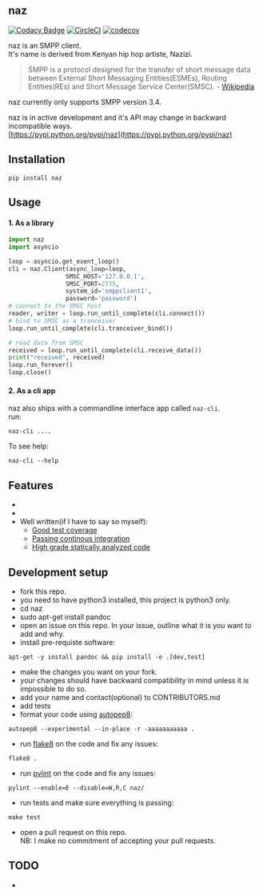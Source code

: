 ## naz          

[![Codacy Badge](https://api.codacy.com/project/badge/Grade/ccf655afb3974e9698025cbb65949aa2)](https://www.codacy.com/app/komuw/naz?utm_source=github.com&amp;utm_medium=referral&amp;utm_content=komuw/naz&amp;utm_campaign=Badge_Grade)
[![CircleCI](https://circleci.com/gh/komuw/naz.svg?style=svg)](https://circleci.com/gh/komuw/naz)
[![codecov](https://codecov.io/gh/komuw/naz/branch/master/graph/badge.svg)](https://codecov.io/gh/komuw/naz)


naz is an SMPP client.           
It's name is derived from Kenyan hip hop artiste, Nazizi.                             

> SMPP is a protocol designed for the transfer of short message data between External Short Messaging Entities(ESMEs), Routing Entities(REs) and Short Message Service Center(SMSC). - [Wikipedia](https://en.wikipedia.org/wiki/Short_Message_Peer-to-Peer)

naz currently only supports SMPP version 3.4.

naz is in active development and it's API may change in backward incompatible ways.               
[https://pypi.python.org/pypi/naz](https://pypi.python.org/pypi/naz)

## Installation

```shell
pip install naz
```           


## Usage

#### 1. As a library
```python
import naz
import asyncio

loop = asyncio.get_event_loop()
cli = naz.Client(async_loop=loop,
                SMSC_HOST='127.0.0.1',
                SMSC_PORT=2775,
                system_id='smppclient1',
                password='password')
# connect to the SMSC host
reader, writer = loop.run_until_complete(cli.connect())
# bind to SMSC as a tranceiver
loop.run_until_complete(cli.tranceiver_bind())

# read data from SMSC
received = loop.run_until_complete(cli.receive_data())
print("received", received)
loop.run_forever()
loop.close()
```


#### 2. As a cli app
naz also ships with a commandline interface app called `naz-cli`.            
run:                
```shell
naz-cli ....
```              

To see help:
```shell
naz-cli --help                 
```



## Features
- 
- 
- Well written(if I have to say so myself):
  - [Good test coverage](https://codecov.io/gh/komuw/naz)
  - [Passing continous integration](https://circleci.com/gh/komuw/naz)
  - [High grade statically analyzed code](https://www.codacy.com/app/komuw/naz/dashboard)


## Development setup
- fork this repo.
- you need to have python3 installed, this project is python3 only.
- cd naz
- sudo apt-get install pandoc
- open an issue on this repo. In your issue, outline what it is you want to add and why.
- install pre-requiste software:             
```shell
apt-get -y install pandoc && pip install -e .[dev,test]
```                   
- make the changes you want on your fork.
- your changes should have backward compatibility in mind unless it is impossible to do so.
- add your name and contact(optional) to CONTRIBUTORS.md
- add tests
- format your code using [autopep8](https://pypi.python.org/pypi/autopep8):                      
```shell
autopep8 --experimental --in-place -r -aaaaaaaaaaa .
```                      
- run [flake8](https://pypi.python.org/pypi/flake8) on the code and fix any issues:                      
```shell
flake8 .
```                      
- run [pylint](https://pypi.python.org/pypi/pylint) on the code and fix any issues:                      
```shell
pylint --enable=E --disable=W,R,C naz/
```    
- run tests and make sure everything is passing:
```shell
make test
```
- open a pull request on this repo.               
NB: I make no commitment of accepting your pull requests.                 



## TODO
- 

